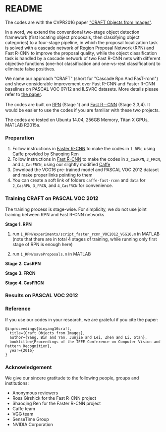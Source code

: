 # README #

The codes are with the CVPR2016 paper ["CRAFT Objects from Images"](http://arxiv.org/abs/1604.03239).

In a word, we extend the conventional two-stage object detection framework (first locating object proposals, then classifying object categories) to a four-stage pipeline, in which the proposal localization task is solved with a cascade network of Region Proposal Network (RPN) and Fast R-CNN to improve the proposal quality, while the object classification task is handled by a cascade network of two Fast R-CNN nets with different objective functions (one-hot classification and one-vs-rest classification) to eliminate false positives.

We name our approach "CRAFT" (short for "Cascade Rpn And FasT-rcnn") and show considerable improvement over Fast R-CNN and Faster R-CNN baselines on PASCAL VOC 07/12 and ILSVRC datasets. More details please refer to [the paper](http://arxiv.org/abs/1604.03239).

The codes are built on [RPN](https://github.com/ShaoqingRen/faster_rcnn) (Stage 1) and [Fast R－CNN](https://github.com/rbgirshick/fast-rcnn) (Stage 2,3,4). It would be easier to use the codes if you are familiar with these two projects.

The codes are tested on Ubuntu 14.04, 256GB Memory, Titan X GPUs, MATLAB R2015a.

### Preparation ###
1. Follow instructions in [Faster R-CNN](https://github.com/ShaoqingRen/faster_rcnn) to make the codes in `1_RPN`, using [Caffe](https://github.com/ShaoqingRen/caffe/tree/062f2431162165c658a42d717baf8b74918aa18e) provided by Shaoqing Ren
2. Follow instructions in [Fast R-CNN](https://github.com/rbgirshick/fast-rcnn) to make the codes in `2_CasRPN`, `3_FRCN`, and `4_CasFRCN`, using our slightly modified [Caffe](https://github.com/byangderek/caffe-fast-rcnn)
3. Download the VGG16 pre-trained model and PASCAL VOC 2012 dataset and make proper links pointing to them
4. You can create a soft link of folders `caffe-fast-rcnn` and `data` for `2_CasRPN`, `3_FRCN`, and `4_CasFRCN` for convenience.

### Training CRAFT on PASCAL VOC 2012 ###

The training process is stage-wise. For simplicity, we do not use joint training between RPN and Fast R-CNN networks.

**Stage 1. RPN**

1. run `1_RPN/experiments/script_faster_rcnn_VOC2012_VGG16.m` in MATLAB (note that there are in total 4 stages of training, while running only first stage of RPN is enough here)

2. run `1_RPN/saveProposals.m` in MATLAB

**Stage 2. CasRPN**

**Stage 3. FRCN**

**Stage 4. CasFRCN**

### Results on PASCAL VOC 2012 ###


### Reference ###

If you use our codes in your research, we are grateful if you cite the paper:

```
@inproceedings{binyang16craft,
  title={Craft Objects from Images},
  author={Yang, Bin and Yan, Junjie and Lei, Zhen and Li, Stan},
  booktitle={Proceedings of the IEEE Conference on Computer Vision and Pattern Recognition},
  year={2016}
}
```

### Acknowledgement ###

We give our sincere gratitude to the following people, groups and institutions:

* Anonymous reviewers
* Ross Girshick for the Fast R-CNN project
* Shaoqing Ren for the Faster R-CNN project
* Caffe team
* VGG team
* SenseTime Group
* NVIDIA Corporation

